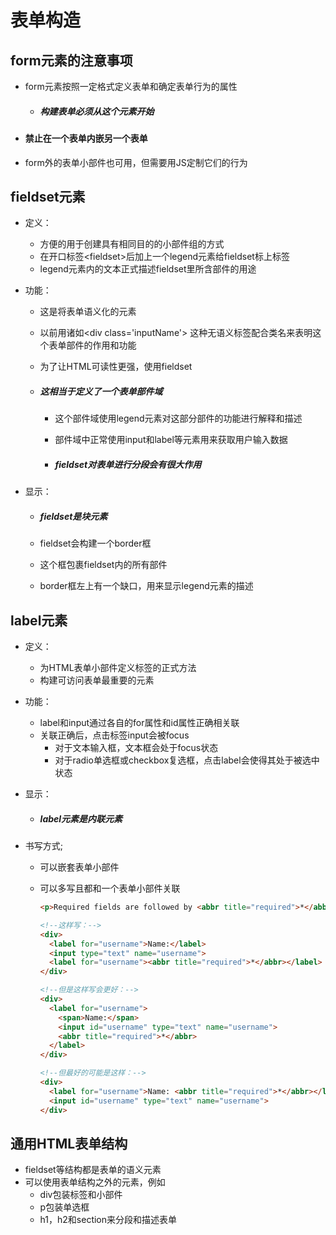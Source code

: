 # 表单构造

## form元素的注意事项

+ form元素按照一定格式定义表单和确定表单行为的属性

  + ##### 构建表单必须从这个元素开始

+ #### 禁止在一个表单内嵌另一个表单

+ form外的表单小部件也可用，但需要用JS定制它们的行为

## fieldset元素

+ 定义：

  + 方便的用于创建具有相同目的的小部件组的方式
  + 在开口标签\<fieldset\>后加上一个legend元素给fieldset标上标签
  + legend元素内的文本正式描述fieldset里所含部件的用途

+ 功能：

  + 这是将表单语义化的元素

  + 以前用诸如\<div class='inputName'\> 这种无语义标签配合类名来表明这个表单部件的作用和功能

  + 为了让HTML可读性更强，使用fieldset

  + ##### 这相当于定义了一个表单部件域

    + 这个部件域使用legend元素对这部分部件的功能进行解释和描述

    + 部件域中正常使用input和label等元素用来获取用户输入数据

    + ##### fieldset对表单进行分段会有很大作用

+ 显示：

  + ##### fieldset是块元素

  + fieldset会构建一个border框

  + 这个框包裹fieldset内的所有部件

  + border框左上有一个缺口，用来显示legend元素的描述

## label元素

+ 定义：

  + 为HTML表单小部件定义标签的正式方法
  + 构建可访问表单最重要的元素

+ 功能：

  + label和input通过各自的for属性和id属性正确相关联
  + 关联正确后，点击标签input会被focus
    + 对于文本输入框，文本框会处于focus状态
    + 对于radio单选框或checkbox复选框，点击label会使得其处于被选中状态

+ 显示：

  + ##### label元素是内联元素

+ 书写方式;

  + 可以嵌套表单小部件

  + 可以多写且都和一个表单小部件关联

    ```html
    <p>Required fields are followed by <abbr title="required">*</abbr>.</p>
    
    <!--这样写：-->
    <div>
      <label for="username">Name:</label>
      <input type="text" name="username">
      <label for="username"><abbr title="required">*</abbr></label>
    </div>
    
    <!--但是这样写会更好：-->
    <div>
      <label for="username">
        <span>Name:</span>
        <input id="username" type="text" name="username">
        <abbr title="required">*</abbr>
      </label>
    </div>
    
    <!--但最好的可能是这样：-->
    <div>
      <label for="username">Name: <abbr title="required">*</abbr></label>
      <input id="username" type="text" name="username">
    </div>
    ```



## 通用HTML表单结构

+ fieldset等结构都是表单的语义元素
+ 可以使用表单结构之外的元素，例如
  + div包装标签和小部件
  + p包装单选框
  + h1，h2和section来分段和描述表单